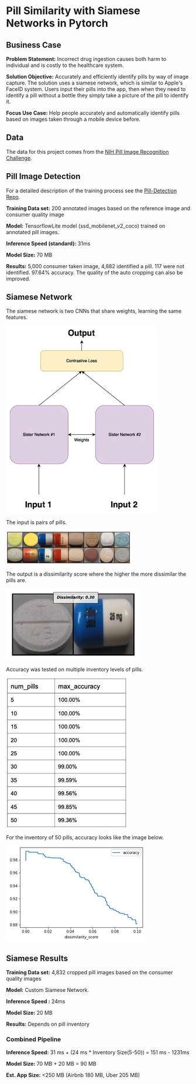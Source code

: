 # Pill Similarity with Siamese Networks in Pytorch

## Business Case
**Problem Statement:** Incorrect drug ingestion causes both harm to individual and is costly to the healthcare system.

**Solution Objective:** Accurately and efficiently identify pills by way of image capture. The solution uses a siamese network, which is similar to Apple's FaceID system. Users input their pills into the app, then when they need to identify a pill without a bottle they simply take a picture of the pill to identify it. 

**Focus Use Case:**  Help people accurately and automatically identify pills based on images taken through a mobile device before. 

## Data

The data for this project comes from the [NIH Pill Image Recognition Challenge](https://pir.nlm.nih.gov/challenge/).

## Pill Image Detection

For a detailed description of the training process see the [Pill-Detection Repo](https://github.com/mepotts/Pill-Detection).

**Training Data set:** 200 annotated images based on the reference image and consumer quality image

**Model:** TensorflowLite model (ssd_mobilenet_v2_coco) trained on annotated pill images. 

**Inference Speed (standard):**  31ms

**Model Size:** 70 MB

**Results:** 5,000 consumer taken image, 4,882 identified a pill. 117 were not identified. 97.64% accuracy. The quality of the auto cropping can also be improved.

## Siamese Network

The siamese network is two CNNs that share weights, learning the same features. 

![](https://raw.githubusercontent.com/mepotts/Pill-Siamese-Network/master/images/siamese-network.png)

The input is pairs of pills. 

![](https://raw.githubusercontent.com/mepotts/Pill-Siamese-Network/master/images/pill-pairings.png)

The output is a dissimilarity score where the higher the more dissimilar the pills are. 

![](https://raw.githubusercontent.com/mepotts/Pill-Siamese-Network/master/images/network-output.png)

Accuracy was tested on multiple inventory levels of pills. 

![](https://raw.githubusercontent.com/mepotts/Pill-Siamese-Network/master/images/accuracy-inventory.png)

For the inventory of 50 pills, accuracy looks like the image below.

![](https://raw.githubusercontent.com/mepotts/Pill-Siamese-Network/master/images/accuracy-50.png)

## Siamese Results

**Training Data set:** 4,832 cropped pill images based on the consumer quality images

**Model:** Custom Siamese Network. 

**Inference Speed :**  24ms

**Model Size:** 20 MB

**Results:** Depends on pill inventory

### Combined Pipeline

**Inference Speed:** 31 ms + (24 ms * Inventory Size(5-50)) = 151 ms - 1231ms

**Model Size:**  70 MB + 20 MB = 90 MB

**Est. App Size:** <250 MB (Airbnb 180 MB, Uber 205 MB)
